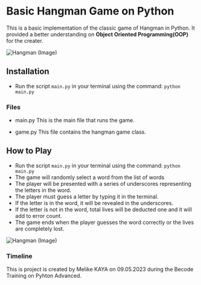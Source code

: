 # Basic Hangman Game on Python

This is a basic implementation of the classic game of Hangman in Python. It provided a better understanding on **Object Oriented Programming(OOP)** for the creater.

![Hangman (Image)](https://github.com/melikkekaya/hangman/blob/main/utils/image2.jpg?raw=true)
## Installation

- Run the script `main.py` in your terminal using the command: `python main.py`
### Files

- main.py
This is the main file that runs the game.

- game.py
This file contains the hangman game class.
## How to Play

- Run the script `main.py` in your terminal using the command: `python main.py`
- The game will randomly select a word from the list of words
- The player will be presented with a series of underscores representing the letters in the word.
- The player must guess a letter by typing it in the terminal.
- If the letter is in the word, it will be revealed in the underscores.
- If the letter is not in the word, total lives will be deducted one and it will add to error count.
- The game ends when the player guesses the word correctly or the lives are completely lost.

![Hangman (Image)](https://github.com/melikkekaya/hangman/blob/main/utils/image.png?raw=true)

### Timeline

This is project is created by Melike KAYA on 09.05.2023 during the Becode Training on Pyhton Advanced.